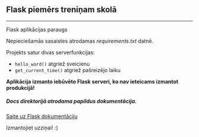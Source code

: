 ## Flask piemērs treniņam skolā
---
Flask aplikācijas paraugs

Nepieciešamās sasaistes atrodamas *requirements.txt* datnē.

Projekts satur divas serverfunkcijas:
* `hello_word()` atgriež sveicienu
* `get_current_time()` atgriež pašreizējo laiku

**Aplikācija izmanto iebūvēto Flask serveri, ko nav ieteicams izmantot produkcijā!**

##### Docs direktorijā atrodama papildus dokumentācija.

[Saite uz Flask dokumentāciju](https://flask.palletsprojects.com/en/2.3.x/)

Izmantojiet uzziņai! :)

